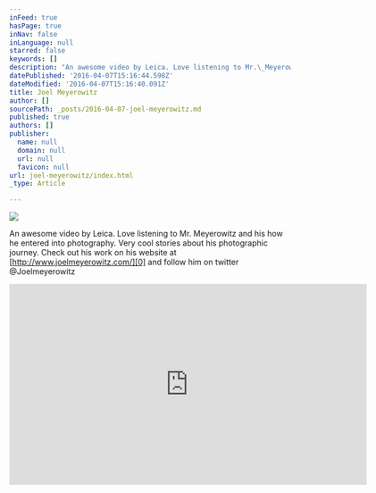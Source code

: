 ```yaml
---
inFeed: true
hasPage: true
inNav: false
inLanguage: null
starred: false
keywords: []
description: "An awesome video by Leica. Love listening to Mr.\_Meyerowitz and his how he entered into photography. Very cool stories about his photographic journey. Check out his work on his website at\_http://www.joelmeyerowitz.com/ and follow him on twitter @Joelmeyerowitz"
datePublished: '2016-04-07T15:16:44.598Z'
dateModified: '2016-04-07T15:16:40.091Z'
title: Joel Meyerowitz
author: []
sourcePath: _posts/2016-04-07-joel-meyerowitz.md
published: true
authors: []
publisher:
  name: null
  domain: null
  url: null
  favicon: null
url: joel-meyerowitz/index.html
_type: Article

---
```

![](https://the-grid-user-content.s3-us-west-2.amazonaws.com/9609171e-8956-4ae4-a64c-4578718cfb9f.jpg)

An awesome video by Leica. Love listening to Mr. Meyerowitz and his how he entered into photography. Very cool stories about his photographic journey. Check out his work on his website at [http://www.joelmeyerowitz.com/][0] and follow him on twitter @Joelmeyerowitz

<iframe width="640" height="360" src="https://www.youtube.com/embed/cPptJuLy9Nk" frameborder="0" allowfullscreen="allowfullscreen" style=""></iframe>



[0]: http://www.joelmeyerowitz.com/